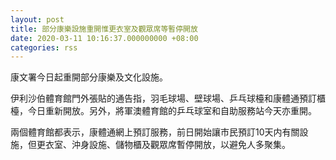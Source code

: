 ```yaml
---
layout: post
title: 部分康樂設施重開惟更衣室及觀眾席等暫停開放
date: 2020-03-11 10:16:37.000000000 +08:00
categories: rss
---
```


康文署今日起重開部分康樂及文化設施。

伊利沙伯體育館門外張貼的通告指，羽毛球場、壁球場、乒乓球檯和康體通預訂櫃檯，今日重新開放。另外，將軍澳體育館的乒乓球室和自助服務站今天亦重開。

兩個體育館都表示，康體通網上預訂服務，前日開始讓市民預訂10天内有關設施，但更衣室、沖身設施、儲物櫃及觀眾席暫停開放，以避免人多聚集。
